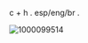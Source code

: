 c + h . esp/eng/br . 

![1000099514](https://github.com/user-attachments/assets/ffc621a4-5b9b-49d9-970c-bd3ebe9b3689)
